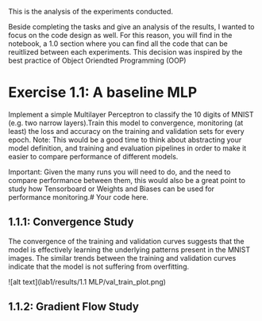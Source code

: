 This is the analysis of the experiments conducted. 

Beside completing the tasks and give an analysis of the results, I wanted to focus on the code design as well. For this reason, you will find in the notebook, a 1.0 section where you can find all the code that can be reuitlized between each experiments. 
This decision was inspired by the best practice of Object Oriendted Programming (OOP)

# Exercise 1.1: A baseline MLP

Implement a simple Multilayer Perceptron to classify the 10 digits of MNIST (e.g. two narrow layers).Train this model to convergence, monitoring (at least) the loss and accuracy on the training and validation sets for every epoch.
Note: This would be a good time to think about abstracting your model definition, and training and evaluation pipelines in order to make it easier to compare performance of different models.

Important: Given the many runs you will need to do, and the need to compare performance between them, this would also be a great point to study how Tensorboard or Weights and Biases can be used for performance monitoring.# Your code here.

## 1.1.1: Convergence Study 

The convergence of the training and validation curves suggests that the model is effectively learning the underlying patterns present in the MNIST images. The similar trends between the training and validation curves indicate that the model is not suffering from overfitting.

![alt text](lab1/results/1.1 MLP/val_train_plot.png)
## 1.1.2: Gradient Flow Study 

